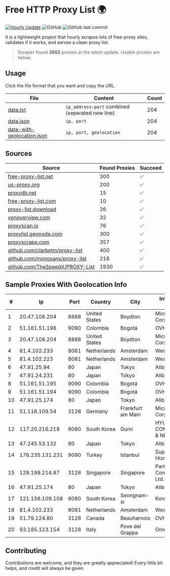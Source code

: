 
# Free HTTP Proxy List 🌍

[![Hourly Update](https://github.com/mertguvencli/http-proxy-list/actions/workflows/main.yml/badge.svg?branch=main)](https://github.com/mertguvencli/http-proxy-list/actions/workflows/main.yml)
![GitHub](https://img.shields.io/github/license/mertguvencli/http-proxy-list)
![GitHub last commit](https://img.shields.io/github/last-commit/mertguvencli/http-proxy-list)

It is a lightweight project that hourly scrapes lots of free-proxy sites, validates if it works, and serves a clean proxy list.


> Scraper found **3862** proxies at the latest update. Usable proxies are below.

## Usage

Click the file format that you want and copy the URL.


|File|Content|Count|
|----|-------|-----|
|[data.txt](https://raw.githubusercontent.com/mertguvencli/http-proxy-list/main/proxy-list/data.txt)|`ip_address:port` combined (seperated new line)|204|
|[data.json](https://raw.githubusercontent.com/mertguvencli/http-proxy-list/main/proxy-list/data.json)|`ip, port`|204|
|[data-with-geolocation.json](https://raw.githubusercontent.com/mertguvencli/http-proxy-list/main/proxy-list/data-with-geolocation.json)|`ip, port, geolocation`|204|

## Sources

|Source|Found Proxies|Succeed|
|------|-------------|-------|
|[free-proxy-list.net](https://free-proxy-list.net)|300|✅|
|[us-proxy.org](https://www.us-proxy.org)|200|✅|
|[proxydb.net](http://proxydb.net)|15|✅|
|[free-proxy-list.com](https://free-proxy-list.com/?page=&port=&type%5B%5D=http&type%5B%5D=https&up_time=0&search=Search)|10|✅|
|[proxy-list.download](https://www.proxy-list.download/HTTP)|26|✅|
|[vpnoverview.com](https://vpnoverview.com/privacy/anonymous-browsing/free-proxy-servers)|32|✅|
|[proxyscan.io](https://www.proxyscan.io)|76|✅|
|[proxylist.geonode.com](https://proxylist.geonode.com/api/proxy-list?limit=300&page=1&sort_by=lastChecked&sort_type=desc&protocols=http,https)|300|✅|
|[proxyscrape.com](https://api.proxyscrape.com/v2/?request=displayproxies&protocol=http&timeout=10000&country=all&ssl=all&anonymity=all)|357|✅|
|[github.com/clarketm/proxy-list](https://raw.githubusercontent.com/clarketm/proxy-list/master/proxy-list-raw.txt)|400|✅|
|[github.com/monosans/proxy-list](https://raw.githubusercontent.com/monosans/proxy-list/main/proxies/http.txt)|216|✅|
|[github.com/TheSpeedX/PROXY-List](https://raw.githubusercontent.com/TheSpeedX/PROXY-List/master/http.txt)|1930|✅|


## Sample Proxies With Geolocation Info

|#|Ip|Port|Country|City|Internet Service Provider|
|-|--|----|-------|----|-------------------------|
|1|20.47.108.204|8888|United States|Boydton|Microsoft Corporation|
|2|51.161.51.196|9090|Colombia|Bogotá|OVH Hosting|
|3|20.47.108.204|8888|United States|Boydton|Microsoft Corporation|
|4|81.4.102.233|8081|Netherlands|Amsterdam|WeservIT|
|5|81.4.102.223|8081|Netherlands|Amsterdam|WeservIT|
|6|47.91.25.94|80|Japan|Tokyo|Alibaba.com LLC|
|7|47.91.24.231|80|Japan|Tokyo|Alibaba.com LLC|
|8|51.161.51.195|9090|Colombia|Bogotá|OVH Hosting|
|9|51.161.51.194|9090|Colombia|Bogotá|OVH Hosting|
|10|47.91.25.174|80|Japan|Tokyo|Alibaba.com LLC|
|11|51.116.109.54|3128|Germany|Frankfurt am Main|Microsoft Corporation|
|12|117.20.216.218|8080|South Korea|Gumi|HYUNDAI COMMUNICATIONS & NETWORK|
|13|47.245.53.132|80|Japan|Tokyo|Alibaba.com LLC|
|14|176.235.131.231|9090|Turkey|Istanbul|Superonline Iletisim Hizmetleri A.S.|
|15|128.199.214.87|3128|Singapore|Singapore|Partner Communications Ltd.|
|16|47.91.25.174|80|Japan|Tokyo|Alibaba.com LLC|
|17|121.156.109.108|8080|South Korea|Seongnam-si|Korea Telecom|
|18|81.4.102.233|8081|Netherlands|Amsterdam|WeservIT|
|19|51.79.124.80|3128|Canada|Beauharnois|OVH SAS|
|20|93.185.123.154|3128|Italy|Pove del Grappa|Omegacom S.R.L.S.|



## Contributing

Contributions are welcome, and they are greatly appreciated! Every
little bit helps, and credit will always be given.

